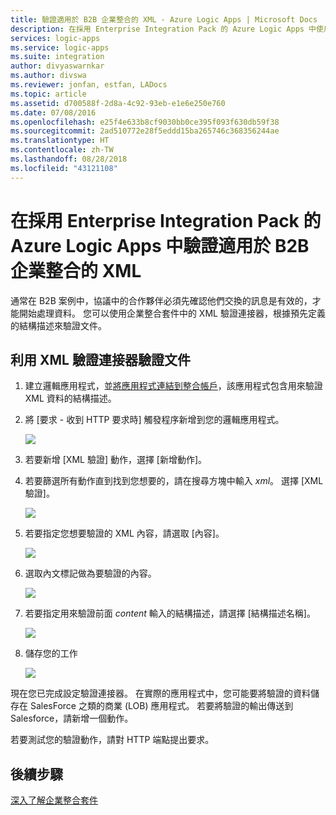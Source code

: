 ```yaml
---
title: 驗證適用於 B2B 企業整合的 XML - Azure Logic Apps | Microsoft Docs
description: 在採用 Enterprise Integration Pack 的 Azure Logic Apps 中使用適用於 B2B 解決方案的結構描述來驗證 XML
services: logic-apps
ms.service: logic-apps
ms.suite: integration
author: divyaswarnkar
ms.author: divswa
ms.reviewer: jonfan, estfan, LADocs
ms.topic: article
ms.assetid: d700588f-2d8a-4c92-93eb-e1e6e250e760
ms.date: 07/08/2016
ms.openlocfilehash: e25f4e633b8cf9030bb0ce395f093f630db59f38
ms.sourcegitcommit: 2ad510772e28f5eddd15ba265746c368356244ae
ms.translationtype: HT
ms.contentlocale: zh-TW
ms.lasthandoff: 08/28/2018
ms.locfileid: "43121108"
---
```

# <a name="validate-xml-for-b2b-enterprise-integration-in-azure-logic-apps-with-enterprise-integration-pack"></a>在採用 Enterprise Integration Pack 的 Azure Logic Apps 中驗證適用於 B2B 企業整合的 XML

通常在 B2B 案例中，協議中的合作夥伴必須先確認他們交換的訊息是有效的，才能開始處理資料。 您可以使用企業整合套件中的 XML 驗證連接器，根據預先定義的結構描述來驗證文件。

## <a name="validate-a-document-with-the-xml-validation-connector"></a>利用 XML 驗證連接器驗證文件

1. 建立邏輯應用程式，並[將應用程式連結到整合帳戶](../logic-apps/logic-apps-enterprise-integration-accounts.md "了解如何將整合帳戶連結到邏輯應用程式")，該應用程式包含用來驗證 XML 資料的結構描述。

2. 將 [要求 - 收到 HTTP 要求時]  觸發程序新增到您的邏輯應用程式。

    ![](./media/logic-apps-enterprise-integration-xml-validation/xml-1.png)

3. 若要新增 [XML 驗證] 動作，選擇 [新增動作]。

4. 若要篩選所有動作直到找到您想要的，請在搜尋方塊中輸入 *xml*。 選擇 [XML 驗證]。

    ![](./media/logic-apps-enterprise-integration-xml-validation/xml-2.png)

5. 若要指定您想要驗證的 XML 內容，請選取 [內容]。

    ![](./media/logic-apps-enterprise-integration-xml-validation/xml-1-5.png)

6. 選取內文標記做為要驗證的內容。

    ![](./media/logic-apps-enterprise-integration-xml-validation/xml-3.png)

7. 若要指定用來驗證前面 *content* 輸入的結構描述，請選擇 [結構描述名稱]。

    ![](./media/logic-apps-enterprise-integration-xml-validation/xml-4.png)

8. 儲存您的工作   

    ![](./media/logic-apps-enterprise-integration-xml-validation/xml-5.png)

現在您已完成設定驗證連接器。 在實際的應用程式中，您可能要將驗證的資料儲存在 SalesForce 之類的商業 (LOB) 應用程式。 若要將驗證的輸出傳送到 Salesforce，請新增一個動作。

若要測試您的驗證動作，請對 HTTP 端點提出要求。

## <a name="next-steps"></a>後續步驟
[深入了解企業整合套件](../logic-apps/logic-apps-enterprise-integration-overview.md "了解企業整合套件")   

